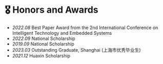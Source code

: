 # 🎖 Honors and Awards
- *2022.08*  Best Paper Award from the 2nd International Conference on Intelligent Technology and Embedded Systems
- *2022.09*  National Scholarship
- *2019.09*  National Scholarship
- *2023.03* Outstanding Graduate, Shanghai (上海市优秀毕业生)
- *2021.12* Huaxin Scholarship
